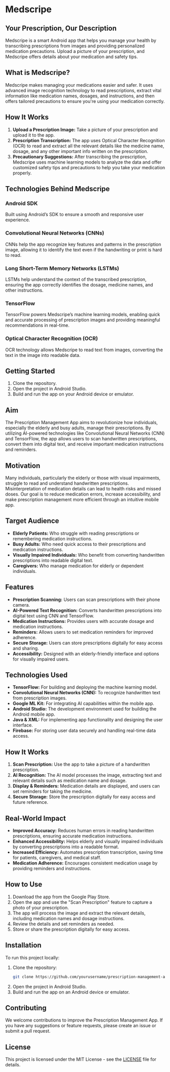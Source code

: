 
# Medscripe

## Your Prescription, Our Description

Medscripe is a smart Android app that helps you manage your health by transcribing prescriptions from images and providing personalized medication precautions. Upload a picture of your prescription, and Medscripe offers details about your medication and safety tips.

## What is Medscripe?

Medscripe makes managing your medications easier and safer. It uses advanced image recognition technology to read prescriptions, extract vital information like medication names, dosages, and instructions, and then offers tailored precautions to ensure you're using your medication correctly.

## How It Works

1. **Upload a Prescription Image:** Take a picture of your prescription and upload it to the app.
2. **Prescription Transcription:** The app uses Optical Character Recognition (OCR) to read and extract all the relevant details like the medicine name, dosage, and any other important info written on the prescription.
3. **Precautionary Suggestions:** After transcribing the prescription, Medscripe uses machine learning models to analyze the data and offer customized safety tips and precautions to help you take your medication properly.

## Technologies Behind Medscripe

### Android SDK

Built using Android’s SDK to ensure a smooth and responsive user experience.

### Convolutional Neural Networks (CNNs)

CNNs help the app recognize key features and patterns in the prescription image, allowing it to identify the text even if the handwriting or print is hard to read.

### Long Short-Term Memory Networks (LSTMs)

LSTMs help understand the context of the transcribed prescription, ensuring the app correctly identifies the dosage, medicine names, and other instructions.

### TensorFlow

TensorFlow powers Medscripe’s machine learning models, enabling quick and accurate processing of prescription images and providing meaningful recommendations in real-time.

### Optical Character Recognition (OCR)

OCR technology allows Medscripe to read text from images, converting the text in the image into readable data.

## Getting Started

1. Clone the repository.
2. Open the project in Android Studio.
3. Build and run the app on your Android device or emulator.


## Aim

The Prescription Management App aims to revolutionize how individuals, especially the elderly and busy adults, manage their prescriptions. By utilizing AI-powered technologies like Convolutional Neural Networks (CNN) and TensorFlow, the app allows users to scan handwritten prescriptions, convert them into digital text, and receive important medication instructions and reminders.

## Motivation

Many individuals, particularly the elderly or those with visual impairments, struggle to read and understand handwritten prescriptions. Misinterpretation of medication details can lead to health risks and missed doses. Our goal is to reduce medication errors, increase accessibility, and make prescription management more efficient through an intuitive mobile app.

## Target Audience

- **Elderly Patients:** Who struggle with reading prescriptions or remembering medication instructions.
- **Busy Adults:** Who need quick access to their prescriptions and medication instructions.
- **Visually Impaired Individuals:** Who benefit from converting handwritten prescriptions into readable digital text.
- **Caregivers:** Who manage medication for elderly or dependent individuals.

## Features

- **Prescription Scanning:** Users can scan prescriptions with their phone camera.
- **AI-Powered Text Recognition:** Converts handwritten prescriptions into digital text using CNN and TensorFlow.
- **Medication Instructions:** Provides users with accurate dosage and medication instructions.
- **Reminders:** Allows users to set medication reminders for improved adherence.
- **Secure Storage:** Users can store prescriptions digitally for easy access and sharing.
- **Accessibility:** Designed with an elderly-friendly interface and options for visually impaired users.

## Technologies Used

- **TensorFlow:** For building and deploying the machine learning model.
- **Convolutional Neural Networks (CNN):** To recognize handwritten text from prescription images.
- **Google ML Kit:** For integrating AI capabilities within the mobile app.
- **Android Studio:** The development environment used for building the Android mobile app.
- **Java & XML:** For implementing app functionality and designing the user interface.
- **Firebase:** For storing user data securely and handling real-time data access.

## How It Works

1. **Scan Prescription:** Use the app to take a picture of a handwritten prescription.
2. **AI Recognition:** The AI model processes the image, extracting text and relevant details such as medication name and dosage.
3. **Display & Reminders:** Medication details are displayed, and users can set reminders for taking the medicine.
4. **Secure Storage:** Store the prescription digitally for easy access and future reference.

## Real-World Impact

- **Improved Accuracy:** Reduces human errors in reading handwritten prescriptions, ensuring accurate medication instructions.
- **Enhanced Accessibility:** Helps elderly and visually impaired individuals by converting prescriptions into a readable format.
- **Increased Efficiency:** Automates prescription transcription, saving time for patients, caregivers, and medical staff.
- **Medication Adherence:** Encourages consistent medication usage by providing reminders and instructions.

## How to Use

1. Download the app from the Google Play Store.
2. Open the app and use the "Scan Prescription" feature to capture a photo of your prescription.
3. The app will process the image and extract the relevant details, including medication names and dosage instructions.
4. Review the details and set reminders as needed.
5. Store or share the prescription digitally for easy access.

## Installation

To run this project locally:

1. Clone the repository:
    ```bash
    git clone https://github.com/yourusername/prescription-management-app.git
    ```
2. Open the project in Android Studio.
3. Build and run the app on an Android device or emulator.

## Contributing

We welcome contributions to improve the Prescription Management App. If you have any suggestions or feature requests, please create an issue or submit a pull request.

## License

This project is licensed under the MIT License - see the [LICENSE](LICENSE) file for details.
````
